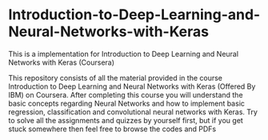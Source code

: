 # Introduction-to-Deep-Learning-and-Neural-Networks-with-Keras
This is a implementation for Introduction to Deep Learning and Neural Networks with Keras (Coursera)

This repository consists of all the material provided in the course Introduction to Deep Learning and Neural Networks with Keras (Offered By IBM) on Coursera. After completing this course you will understand the basic concepts regarding Neural Networks and how to implement basic regression, classification and convolutional neural networks with Keras. Try to solve all the assignments and quizzes by yourself first, but if you get stuck somewhere then feel free to browse the codes and PDFs
